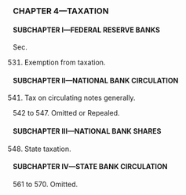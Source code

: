 ### **CHAPTER 4—TAXATION** ###

#### SUBCHAPTER I—FEDERAL RESERVE BANKS ####

Sec.

531. Exemption from taxation.

#### SUBCHAPTER II—NATIONAL BANK CIRCULATION ####

541. Tax on circulating notes generally.

542 to 547. Omitted or Repealed.

#### SUBCHAPTER III—NATIONAL BANK SHARES ####

548. State taxation.

#### SUBCHAPTER IV—STATE BANK CIRCULATION ####

561 to 570. Omitted.